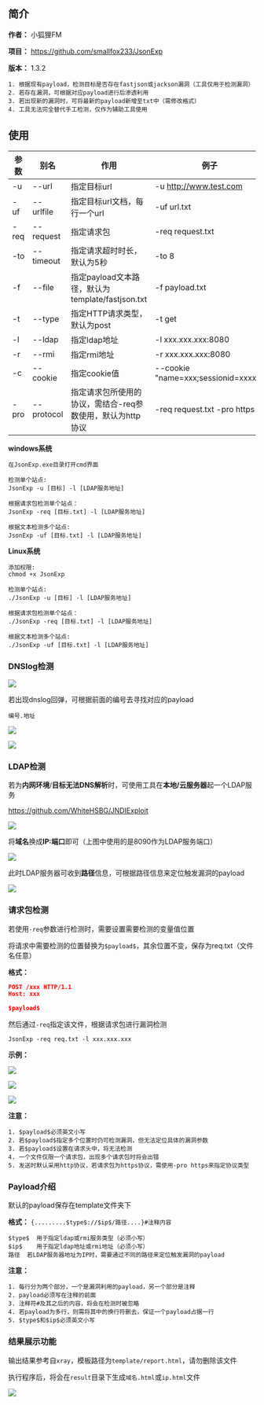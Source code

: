 ## 简介

**作者：** 小狐狸FM

**项目：** https://github.com/smallfox233/JsonExp

**版本：** 1.3.2

```
1. 根据现有payload，检测目标是否存在fastjson或jackson漏洞（工具仅用于检测漏洞）
2. 若存在漏洞，可根据对应payload进行后渗透利用
3. 若出现新的漏洞时，可将最新的payload新增至txt中（需修改格式）
4. 工具无法完全替代手工检测，仅作为辅助工具使用
```

## 使用

| 参数 | 别名       | 作用                                                       | 例子                                |
| ---- | ---------- | ---------------------------------------------------------- | ----------------------------------- |
| -u   | --url      | 指定目标url                                                | -u http://www.test.com              |
| -uf  | --urlfile  | 指定目标url文档，每行一个url                               | -uf url.txt                         |
| -req | --request  | 指定请求包                                                 | -req request.txt                    |
| -to  | --timeout  | 指定请求超时时长，默认为5秒                                | -to 8                               |
| -f   | --file     | 指定payload文本路径，默认为template/fastjson.txt           | -f payload.txt                      |
| -t   | --type     | 指定HTTP请求类型，默认为post                               | -t get                              |
| -l   | --ldap     | 指定ldap地址                                               | -l xxx.xxx.xxx:8080                 |
| -r   | --rmi      | 指定rmi地址                                                | -r xxx.xxx.xxx:8080                 |
| -c   | --cookie   | 指定cookie值                                               | --cookie "name=xxx;sessionid=xxxxx" |
| -pro | --protocol | 指定请求包所使用的协议，需结合-req参数使用，默认为http协议 | -req request.txt -pro https         |

**windows系统**

```
在JsonExp.exe目录打开cmd界面

检测单个站点:
JsonExp -u [目标] -l [LDAP服务地址]

根据请求包检测单个站点：
JsonExp -req [目标.txt] -l [LDAP服务地址]

根据文本检测多个站点:
JsonExp -uf [目标.txt] -l [LDAP服务地址]
```

**Linux系统**

```
添加权限:
chmod +x JsonExp

检测单个站点:
./JsonExp -u [目标] -l [LDAP服务地址]

根据请求包检测单个站点：
./JsonExp -req [目标.txt] -l [LDAP服务地址]

根据文本检测多个站点:
./JsonExp -uf [目标.txt] -l [LDAP服务地址]
```



### DNSlog检测

![](img/1.png)

若出现dnslog回弹，可根据前面的编号去寻找对应的payload

```
编号.地址
```



![](img/2.png)

![](img/3.png)



### LDAP检测

若为**内网环境**/**目标无法DNS解析**时，可使用工具在**本地/云服务器**起一个LDAP服务

https://github.com/WhiteHSBG/JNDIExploit

![](img/4.png)

将**域名**换成**IP:端口**即可（上图中使用的是8090作为LDAP服务端口）

![](img/5.png)

此时LDAP服务器可收到**路径**信息，可根据路径信息来定位触发漏洞的payload

![](img/6.png)

### 请求包检测

若使用`-req`参数进行检测时，需要设置需要检测的变量值位置

将请求中需要检测的位置替换为`$payload$`，其余位置不变，保存为req.txt（文件名任意）

**格式：**

```json
POST /xxx HTTP/1.1
Host: xxx

$payload$
```

然后通过`-req`指定该文件，根据请求包进行漏洞检测

```
JsonExp -req req.txt -l xxx.xxx.xxx
```

**示例：**

![](img/8.png)

![](img/9.png)

![](img/10.png)

**注意：**

```
1. $payload$必须英文小写
2. 若$payload$指定多个位置时仍可检测漏洞，但无法定位具体的漏洞参数
3. 若$payload$设置在请求头中，将无法检测
4. 一个文件仅限一个请求包，出现多个请求包时将会出错
5. 发送时默认采用http协议，若请求包为https协议，需使用-pro https来指定协议类型
```



### Payload介绍

默认的payload保存在template文件夹下

**格式：** `{.........$type$://$ip$/路径....}#注释内容`

```
$type$	用于指定ldap或rmi服务类型（必须小写）
$ip$	用于指定ldap地址或rmi地址（必须小写）
路径	若LDAP服务器地址为IP时，需要通过不同的路径来定位触发漏洞的payload
```

**注意：**

```
1. 每行分为两个部分，一个是漏洞利用的payload，另一个部分是注释
2. payload必须写在注释的前面
3. 注释符#及其之后的内容，将会在检测时被忽略
4. 若payload为多行，则需将其中的换行符删去，保证一个payload占据一行
5. $type$和$ip$必须英文小写
```

### 结果展示功能

输出结果参考自`xray`，模板路径为`template/report.html`，请勿删除该文件

执行程序后，将会在`result`目录下生成`域名.html`或`ip.html`文件

![](img/7.png)

